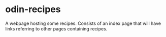 # odin-recipes
A webpage hosting some recipes. Consists of an index page that will have links referring to other pages containing recipes.
